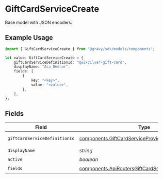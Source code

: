 # GiftCardServiceCreate

Base model with JSON encoders.

## Example Usage

```typescript
import { GiftCardServiceCreate } from "@gr4vy/sdk/models/components";

let value: GiftCardServiceCreate = {
    giftCardServiceDefinitionId: "qwikcilver-gift-card",
    displayName: "Asa_Bednar",
    fields: [
        {
            key: "<key>",
            value: "<value>",
        },
    ],
};
```

## Fields

| Field                                                                                                                    | Type                                                                                                                     | Required                                                                                                                 | Description                                                                                                              |
| ------------------------------------------------------------------------------------------------------------------------ | ------------------------------------------------------------------------------------------------------------------------ | ------------------------------------------------------------------------------------------------------------------------ | ------------------------------------------------------------------------------------------------------------------------ |
| `giftCardServiceDefinitionId`                                                                                            | [components.GiftCardServiceProvider](../../models/components/giftcardserviceprovider.md)                                 | :heavy_check_mark:                                                                                                       | An enumeration.                                                                                                          |
| `displayName`                                                                                                            | *string*                                                                                                                 | :heavy_check_mark:                                                                                                       | N/A                                                                                                                      |
| `active`                                                                                                                 | *boolean*                                                                                                                | :heavy_minus_sign:                                                                                                       | N/A                                                                                                                      |
| `fields`                                                                                                                 | [components.ApiRoutersGiftCardServicesSchemasField](../../models/components/apiroutersgiftcardservicesschemasfield.md)[] | :heavy_check_mark:                                                                                                       | N/A                                                                                                                      |